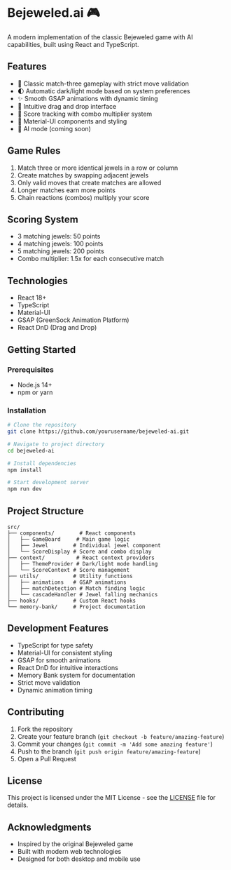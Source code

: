 # Bejeweled.ai 🎮

A modern implementation of the classic Bejeweled game with AI capabilities, built using React and TypeScript.

## Features

- 🎯 Classic match-three gameplay with strict move validation
- 🌓 Automatic dark/light mode based on system preferences
- ✨ Smooth GSAP animations with dynamic timing
- 🎯 Intuitive drag and drop interface
- 💯 Score tracking with combo multiplier system
- 🎨 Material-UI components and styling
- 🤖 AI mode (coming soon)

## Game Rules

1. Match three or more identical jewels in a row or column
2. Create matches by swapping adjacent jewels
3. Only valid moves that create matches are allowed
4. Longer matches earn more points
5. Chain reactions (combos) multiply your score

## Scoring System

- 3 matching jewels: 50 points
- 4 matching jewels: 100 points
- 5 matching jewels: 200 points
- Combo multiplier: 1.5x for each consecutive match

## Technologies

- React 18+
- TypeScript
- Material-UI
- GSAP (GreenSock Animation Platform)
- React DnD (Drag and Drop)

## Getting Started

### Prerequisites

- Node.js 14+
- npm or yarn

### Installation

```bash
# Clone the repository
git clone https://github.com/yourusername/bejeweled-ai.git

# Navigate to project directory
cd bejeweled-ai

# Install dependencies
npm install

# Start development server
npm run dev
```

## Project Structure

```
src/
├── components/        # React components
│   ├── GameBoard     # Main game logic
│   ├── Jewel        # Individual jewel component
│   └── ScoreDisplay # Score and combo display
├── context/          # React context providers
│   ├── ThemeProvider # Dark/light mode handling
│   └── ScoreContext # Score management
├── utils/           # Utility functions
│   ├── animations   # GSAP animations
│   ├── matchDetection # Match finding logic
│   └── cascadeHandler # Jewel falling mechanics
├── hooks/           # Custom React hooks
└── memory-bank/     # Project documentation
```

## Development Features

- TypeScript for type safety
- Material-UI for consistent styling
- GSAP for smooth animations
- React DnD for intuitive interactions
- Memory Bank system for documentation
- Strict move validation
- Dynamic animation timing

## Contributing

1. Fork the repository
2. Create your feature branch (`git checkout -b feature/amazing-feature`)
3. Commit your changes (`git commit -m 'Add some amazing feature'`)
4. Push to the branch (`git push origin feature/amazing-feature`)
5. Open a Pull Request

## License

This project is licensed under the MIT License - see the [LICENSE](LICENSE) file for details.

## Acknowledgments

- Inspired by the original Bejeweled game
- Built with modern web technologies
- Designed for both desktop and mobile use
